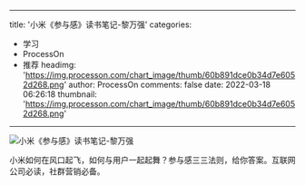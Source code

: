 
---
title: '小米《参与感》读书笔记-黎万强'
categories: 
 - 学习
 - ProcessOn
 - 推荐
headimg: 'https://img.processon.com/chart_image/thumb/60b891dce0b34d7e6052d268.png'
author: ProcessOn
comments: false
date: 2022-03-18 06:26:18
thumbnail: 'https://img.processon.com/chart_image/thumb/60b891dce0b34d7e6052d268.png'
---

<div>   
<img class="thumb" alt="小米《参与感》读书笔记-黎万强" src="https://img.processon.com/chart_image/thumb/60b891dce0b34d7e6052d268.png" referrerpolicy="no-referrer">
<p>小米如何在风口起飞，如何与用户一起起舞？参与感三三法则，给你答案。互联网公司必读，社群营销必备。</p>  
</div>
            